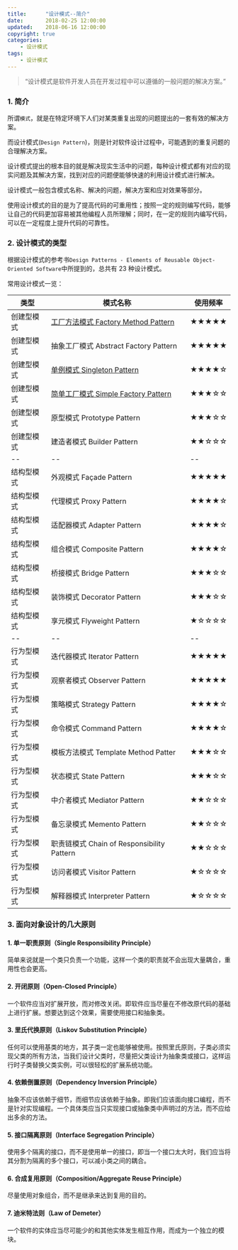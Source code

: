 ```yaml
---
title:      "设计模式--简介"
date:       2018-02-25 12:00:00
updated:    2018-06-16 12:00:00
copyright: true
categories:
    - 设计模式
tags:
    - 设计模式
---
```



> “设计模式是软件开发人员在开发过程中可以遵循的一般问题的解决方案。”

### 1. 简介

所谓`模式`，就是在特定环境下人们对某类重复出现的问题提出的一套有效的解决方案。

而设计模式(`Design Pattern`)，则是针对软件设计过程中，可能遇到的重复问题的合理解决方案。

设计模式提出的根本目的就是解决现实生活中的问题，每种设计模式都有对应的现实问题及其解决方案，找到对应的问题便能够快速的利用设计模式进行解决。

设计模式一般包含模式名称、解决的问题，解决方案和应对效果等部分。

使用设计模式的目的是为了提高代码的可重用性；按照一定的规则编写代码，能够让自己的代码更加容易被其他编程人员所理解；同时，在一定的规则内编写代码，可以在一定程度上提升代码的可靠性。

<!-- more -->

### 2. 设计模式的类型

根据设计模式的参考书`Design Patterns - Elements of Reusable Object-Oriented Software`中所提到的，总共有 23 种设计模式。


常用设计模式一览：

|类型|模式名称|使用频率|
|--|--|--|
|创建型模式|[工厂方法模式 Factory Method Pattern](/2018/06/15/2018-06-15-design-pattern-simple-factory/)|★★★★★|
|创建型模式|抽象工厂模式 Abstract Factory Pattern|★★★★★|
|创建型模式|[单例模式 Singleton Pattern](/2016/03/28/2016-03-28-singleton-eight-type/)|★★★★☆|
|创建型模式|[简单工厂模式 Simple Factory Pattern](/2018/06/16/2018-06-16-design-pattern-factory-method/)|★★★☆☆|
|创建型模式|原型模式 Prototype Pattern|★★★☆☆|
|创建型模式|建造者模式 Builder Pattern|★★☆☆☆|
|--|--|--|
|结构型模式|外观模式 Façade Pattern|★★★★★|
|结构型模式|代理模式 Proxy Pattern|★★★★☆|
|结构型模式|适配器模式 Adapter Pattern|★★★★☆|
|结构型模式|组合模式 Composite Pattern|★★★★☆|
|结构型模式|桥接模式 Bridge Pattern|★★★☆☆|
|结构型模式|装饰模式 Decorator Pattern|★★★☆☆|
|结构型模式|享元模式 Flyweight Pattern|★☆☆☆☆|
|--|--|--|
|行为型模式|迭代器模式 Iterator Pattern|★★★★★|
|行为型模式|观察者模式 Observer Pattern|★★★★★|
|行为型模式|策略模式 Strategy Pattern|★★★★☆|
|行为型模式|命令模式 Command Pattern|★★★★☆|
|行为型模式|模板方法模式 Template Method Patter|★★★☆☆|
|行为型模式|状态模式 State Pattern|★★★☆☆|
|行为型模式|中介者模式 Mediator Pattern|★★☆☆☆|
|行为型模式|备忘录模式 Memento Pattern|★★☆☆☆|
|行为型模式|职责链模式 Chain of Responsibility Pattern|★★☆☆☆|
|行为型模式|访问者模式 Visitor Pattern|★☆☆☆☆|
|行为型模式|解释器模式 Interpreter Pattern|★☆☆☆☆|

### 3. 面向对象设计的几大原则

#### 1. 单一职责原则（Single Responsibility Principle）

简单来说就是一个类只负责一个功能，这样一个类的职责就不会出现大量耦合，重用性也会更高。

#### 2. 开闭原则（Open-Closed Principle）

一个软件应当对扩展开放，而对修改关闭。即软件应当尽量在不修改原代码的基础上进行扩展。想要达到这个效果，需要使用接口和抽象类。

#### 3. 里氏代换原则（Liskov Substitution Principle）

任何可以使用基类的地方，其子类一定也能够被使用。按照里氏原则，子类必须实现父类的所有方法，当我们设计父类时，尽量把父类设计为抽象类或接口，这样运行时子类替换父类实例，可以很轻松的扩展系统功能。

#### 4. 依赖倒置原则（Dependency Inversion Principle）

抽象不应该依赖于细节，而细节应该依赖于抽象。即我们应该面向接口编程，而不是针对实现编程。一个具体类应当只实现接口或抽象类中声明过的方法，而不应给出多余的方法。

#### 5. 接口隔离原则（Interface Segregation Principle）

使用多个隔离的接口，而不是使用单一的接口，即当一个接口太大时，我们应当将其分割为隔离的多个接口，可以减小类之间的耦合。

#### 6. 合成复用原则（Composition/Aggregate Reuse Principle）

尽量使用对象组合，而不是继承来达到复用的目的。

#### 7. 迪米特法则（Law of Demeter）

一个软件的实体应当尽可能少的和其他实体发生相互作用，而成为一个独立的模块。
